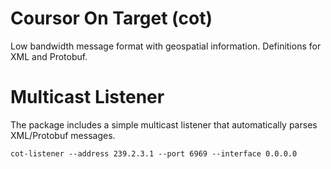 # Coursor On Target (cot)

Low bandwidth message format with geospatial information. Definitions for XML and Protobuf.  

# Multicast Listener

The package includes a simple multicast listener that automatically parses XML/Protobuf messages.  
```
cot-listener --address 239.2.3.1 --port 6969 --interface 0.0.0.0
```